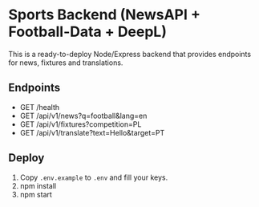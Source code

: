 # Sports Backend (NewsAPI + Football-Data + DeepL)
This is a ready-to-deploy Node/Express backend that provides endpoints for news, fixtures and translations.

## Endpoints
- GET /health
- GET /api/v1/news?q=football&lang=en
- GET /api/v1/fixtures?competition=PL
- GET /api/v1/translate?text=Hello&target=PT

## Deploy
1. Copy `.env.example` to `.env` and fill your keys.
2. npm install
3. npm start
